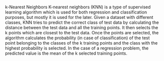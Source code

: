 k-Nearest Neighbors
K-nearest neighbors (KNN) is a type of supervised learning algorithm which is used for both regression and classification purposes, but mostly it is used for the later. Given a dataset with different classes, KNN tries to predict the correct class of test data by calculating the distance between the test data and all the training points. It then selects the k points which are closest to the test data. Once the points are selected, the algorithm calculates the probability (in case of classification) of the test point belonging to the classes of the k training points and the class with the highest probability is selected. In the case of a regression problem, the predicted value is the mean of the k selected training points.
